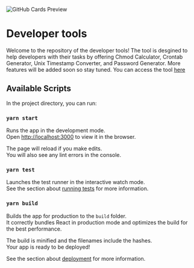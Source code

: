 ![GitHub Cards Preview](https://github.com/omargeo/developer-tools/blob/main/src/assets/images/dt-cover.png)
# Developer tools
Welcome to the repository of the developer tools!
The tool is desgined to help developers with their tasks by offering Chmod Calculator, Crontab Generator, Unix Timestamp Converter, and Password Generator. More features will be added soon so stay tuned.
You can access the tool [here](https://omargeo.github.io/developer-tools/)
  
## Available Scripts     
 
In the project directory, you can run:

### `yarn start`

Runs the app in the development mode.<br />
Open [http://localhost:3000](http://localhost:3000) to view it in the browser.

The page will reload if you make edits.<br />
You will also see any lint errors in the console.

### `yarn test`

Launches the test runner in the interactive watch mode.<br />
See the section about [running tests](https://facebook.github.io/create-react-app/docs/running-tests) for more information.

### `yarn build`

Builds the app for production to the `build` folder.<br />
It correctly bundles React in production mode and optimizes the build for the best performance.

The build is minified and the filenames include the hashes.<br />
Your app is ready to be deployed!

See the section about [deployment](https://facebook.github.io/create-react-app/docs/deployment) for more information.
